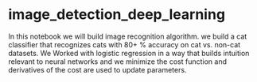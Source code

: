 # image_detection_deep_learning
In this notebook we will build image recognition algorithm. we build a cat classifier that recognizes cats with 80+ % accuracy on 
cat vs. non-cat datasets. We Worked with logistic regression in a way that builds intuition relevant to neural networks and we
minimize the cost function and derivatives of the cost are used to update parameters.
